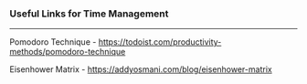 ### Useful Links for Time Management
---

Pomodoro Technique - https://todoist.com/productivity-methods/pomodoro-technique

Eisenhower Matrix - https://addyosmani.com/blog/eisenhower-matrix
